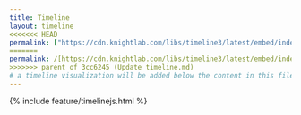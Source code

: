 ```yaml
---
title: Timeline
layout: timeline
<<<<<<< HEAD
permalink: ["https://cdn.knightlab.com/libs/timeline3/latest/embed/index.html?source=1Hvz2MRlC2K59Z7qdcY2PGYNdudw-RDKuk4twbf_urSc&font=Default&lang=en&initial_zoom=2&height=650"]
=======
permalink: /[https://cdn.knightlab.com/libs/timeline3/latest/embed/index.html?source=1Hvz2MRlC2K59Z7qdcY2PGYNdudw-RDKuk4twbf_urSc&font=Default&lang=en&initial_zoom=2&height=650]
>>>>>>> parent of 3cc6245 (Update timeline.md)
# a timeline visualization will be added below the content in this file
---
```


{% include feature/timelinejs.html %}
